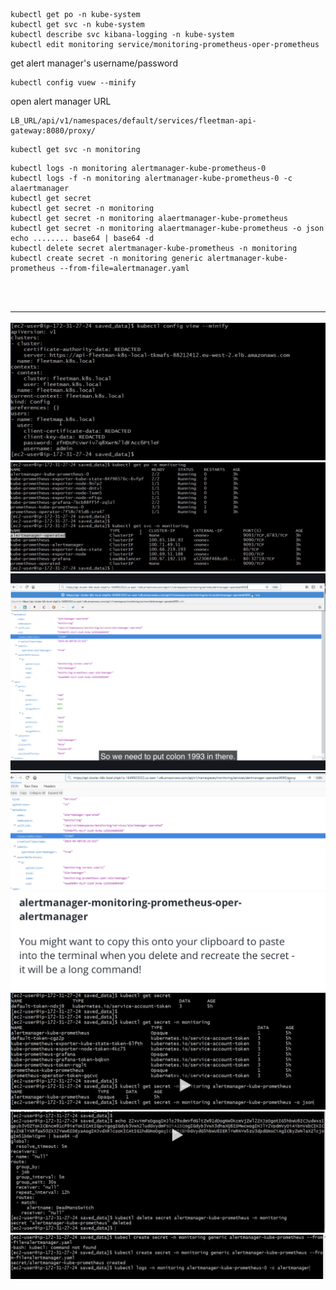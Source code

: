 ```
kubectl get po -n kube-system
kubectl get svc -n kube-system
kubectl describe svc kibana-logging -n kube-system
kubectl edit monitoring service/monitoring-prometheus-oper-prometheus
```

get alert manager's username/password
```
kubectl config vuew --minify
```
open alert manager URL
```
LB_URL/api/v1/namespaces/default/services/fleetman-api-gateway:8080/proxy/
```

```
kubectl get svc -n monitoring
```
```
kubectl logs -n monitoring alertmanager-kube-prometheus-0
kubectl logs -f -n monitoring alertmanager-kube-prometheus-0 -c alaertmanager
kubectl get secret
kubectl get secret -n monitoring
kubectl get secret -n monitoring alaertmanager-kube-prometheus
kubectl get secret -n monitoring alaertmanager-kube-prometheus -o json
echo ........ base64 | base64 -d
kubectl delete secret alertmanager-kube-prometheus -n monitoring
kubectl create secret -n monitoring generic alertmanager-kube-prometheus --from-file=alertmanager.yaml




```
---
![](img/alertmanager-1.png)
![](img/alertmanager-2.png)
![](img/alertmanager-3.png)
![](img/alertmanager-4-enter-see-alert-manager.png)
![](img/alertmanager-5.png)
![](img/alertmanager-6.png)
![](img/alertmanager-7.png)
![](img/alertmanager-8-add-alertmanager-into-secret.png)

